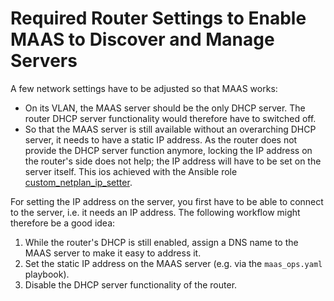 # Required Router Settings to Enable MAAS to Discover and Manage Servers

A few network settings have to be adjusted so that MAAS works:

* On its VLAN, the MAAS server should be the only DHCP server. The router DHCP server functionality would therefore have
  to switched off.
* So that the MAAS server is still available without an overarching DHCP server, it needs to have a static IP address.
  As the router does not provide the DHCP server function anymore, locking the IP address on the router's side does not
  help; the IP address will have to be set on the server itself. This ios achieved with the Ansible role
  [custom_netplan_ip_setter](../../ansible/roles/custom_netplan_ip_setter).

For setting the IP address on the server, you first have to be able to connect to the server, i.e. it needs an IP
address. The following workflow might therefore be a good idea:

1. While the router's DHCP is still enabled, assign a DNS name to the MAAS server to make it easy to address it.
2. Set the static IP address on the MAAS server (e.g. via the `maas_ops.yaml` playbook).
3. Disable the DHCP server functionality of the router.
